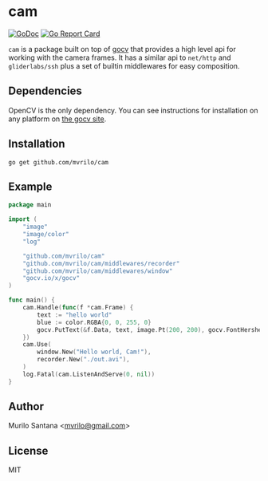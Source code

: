 # cam

[![GoDoc](https://godoc.org/github.com/mvrilo/cam?status.svg)](https://godoc.org/github.com/mvrilo/cam)
[![Go Report Card](https://goreportcard.com/badge/github.com/mvrilo/cam)](https://goreportcard.com/report/github.com/mvrilo/cam)

`cam` is a package built on top of [gocv](https://gocv.io/) that provides a high level api for working with the camera frames.
It has a similar api to `net/http` and `gliderlabs/ssh` plus a set of builtin middlewares for easy composition.

## Dependencies

OpenCV is the only dependency. You can see instructions for installation on any platform on [the gocv site](https://gocv.io/getting-started/).

## Installation

```
go get github.com/mvrilo/cam
```

## Example

```go
package main

import (
	"image"
	"image/color"
	"log"

	"github.com/mvrilo/cam"
	"github.com/mvrilo/cam/middlewares/recorder"
	"github.com/mvrilo/cam/middlewares/window"
	"gocv.io/x/gocv"
)

func main() {
	cam.Handle(func(f *cam.Frame) {
		text := "hello world"
		blue := color.RGBA{0, 0, 255, 0}
		gocv.PutText(&f.Data, text, image.Pt(200, 200), gocv.FontHersheyPlain, 10, blue, 8)
	})
	cam.Use(
		window.New("Hello world, Cam!"),
		recorder.New("./out.avi"),
	)
	log.Fatal(cam.ListenAndServe(0, nil))
}
```

## Author

Murilo Santana <<mvrilo@gmail.com>>

## License

MIT

